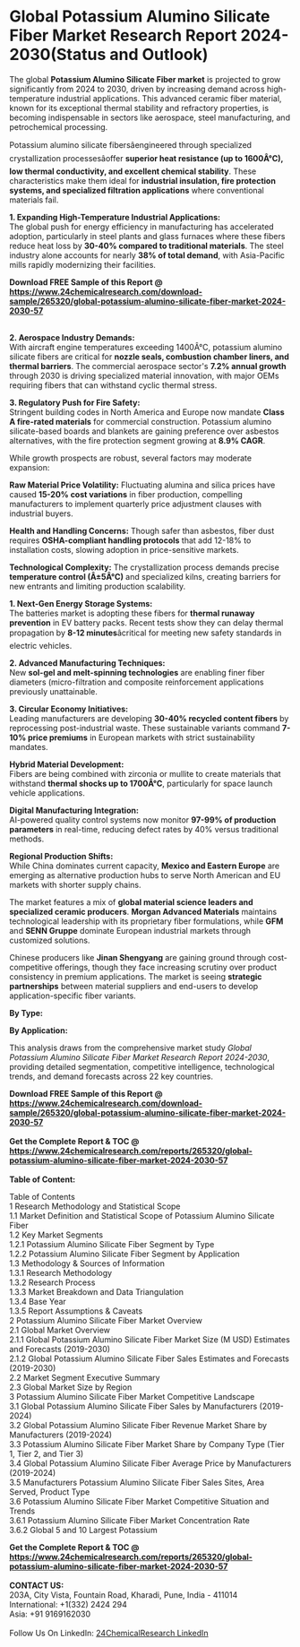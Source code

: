 <h1>Global Potassium Alumino Silicate Fiber Market Research Report 2024-2030(Status and Outlook)</h1><p>The global <strong>Potassium Alumino Silicate Fiber market</strong> is projected to grow significantly from 2024 to 2030, driven by increasing demand across high-temperature industrial applications. This advanced ceramic fiber material, known for its exceptional thermal stability and refractory properties, is becoming indispensable in sectors like aerospace, steel manufacturing, and petrochemical processing.</p><p>Potassium alumino silicate fibersâengineered through specialized crystallization processesâoffer <strong>superior heat resistance (up to 1600Â°C), low thermal conductivity, and excellent chemical stability</strong>. These characteristics make them ideal for <strong>industrial insulation, fire protection systems, and specialized filtration applications</strong> where conventional materials fail.</p><p><strong>1. Expanding High-Temperature Industrial Applications:</strong><br>
The global push for energy efficiency in manufacturing has accelerated adoption, particularly in steel plants and glass furnaces where these fibers reduce heat loss by <strong>30-40% compared to traditional materials</strong>. The steel industry alone accounts for nearly <strong>38% of total demand</strong>, with Asia-Pacific mills rapidly modernizing their facilities.</p><div><b>Download FREE Sample of this Report @ 
            <a href="https://www.24chemicalresearch.com/download-sample/265320/global-potassium-alumino-silicate-fiber-market-2024-2030-57">
            https://www.24chemicalresearch.com/download-sample/265320/global-potassium-alumino-silicate-fiber-market-2024-2030-57</a></b></div><br><p><strong>2. Aerospace Industry Demands:</strong><br>
With aircraft engine temperatures exceeding 1400Â°C, potassium alumino silicate fibers are critical for <strong>nozzle seals, combustion chamber liners, and thermal barriers</strong>. The commercial aerospace sector's <strong>7.2% annual growth</strong> through 2030 is driving specialized material innovation, with major OEMs requiring fibers that can withstand cyclic thermal stress.</p><p><strong>3. Regulatory Push for Fire Safety:</strong><br>
Stringent building codes in North America and Europe now mandate <strong>Class A fire-rated materials</strong> for commercial construction. Potassium alumino silicate-based boards and blankets are gaining preference over asbestos alternatives, with the fire protection segment growing at <strong>8.9% CAGR</strong>.</p><p>While growth prospects are robust, several factors may moderate expansion:</p><p><strong>Raw Material Price Volatility:</strong> Fluctuating alumina and silica prices have caused <strong>15-20% cost variations</strong> in fiber production, compelling manufacturers to implement quarterly price adjustment clauses with industrial buyers.</p><p><strong>Health and Handling Concerns:</strong> Though safer than asbestos, fiber dust requires <strong>OSHA-compliant handling protocols</strong> that add 12-18% to installation costs, slowing adoption in price-sensitive markets.</p><p><strong>Technological Complexity:</strong> The crystallization process demands precise <strong>temperature control (Â±5Â°C)</strong> and specialized kilns, creating barriers for new entrants and limiting production scalability.</p><p><strong>1. Next-Gen Energy Storage Systems:</strong><br>
The batteries market is adopting these fibers for <strong>thermal runaway prevention</strong> in EV battery packs. Recent tests show they can delay thermal propagation by <strong>8-12 minutes</strong>âcritical for meeting new safety standards in electric vehicles.</p><p><strong>2. Advanced Manufacturing Techniques:</strong><br>
New <strong>sol-gel and melt-spinning technologies</strong> are enabling finer fiber diameters (micro-filtration and composite reinforcement applications previously unattainable.</p><p><strong>3. Circular Economy Initiatives:</strong><br>
Leading manufacturers are developing <strong>30-40% recycled content fibers</strong> by reprocessing post-industrial waste. These sustainable variants command <strong>7-10% price premiums</strong> in European markets with strict sustainability mandates.</p><p><strong>Hybrid Material Development:</strong><br>
    Fibers are being combined with zirconia or mullite to create materials that withstand <strong>thermal shocks up to 1700Â°C</strong>, particularly for space launch vehicle applications.</p><p><strong>Digital Manufacturing Integration:</strong><br>
    AI-powered quality control systems now monitor <strong>97-99% of production parameters</strong> in real-time, reducing defect rates by 40% versus traditional methods.</p><p><strong>Regional Production Shifts:</strong><br>
    While China dominates current capacity, <strong>Mexico and Eastern Europe</strong> are emerging as alternative production hubs to serve North American and EU markets with shorter supply chains.</p><p>The market features a mix of <strong>global material science leaders and specialized ceramic producers</strong>. <strong>Morgan Advanced Materials</strong> maintains technological leadership with its proprietary fiber formulations, while <strong>GFM</strong> and <strong>SENN Gruppe</strong> dominate European industrial markets through customized solutions.</p><p>Chinese producers like <strong>Jinan Shengyang</strong> are gaining ground through cost-competitive offerings, though they face increasing scrutiny over product consistency in premium applications. The market is seeing <strong>strategic partnerships</strong> between material suppliers and end-users to develop application-specific fiber variants.</p><p><strong>By Type:</strong></p><p><strong>By Application:</strong></p><p>This analysis draws from the comprehensive market study <em>Global Potassium Alumino Silicate Fiber Market Research Report 2024-2030</em>, providing detailed segmentation, competitive intelligence, technological trends, and demand forecasts across 22 key countries.</p><div><b>Download FREE Sample of this Report @ 
            <a href="https://www.24chemicalresearch.com/download-sample/265320/global-potassium-alumino-silicate-fiber-market-2024-2030-57">
            https://www.24chemicalresearch.com/download-sample/265320/global-potassium-alumino-silicate-fiber-market-2024-2030-57</a></b></div><br><div><b>Get the Complete Report & TOC @ 
            <a href="https://www.24chemicalresearch.com/reports/265320/global-potassium-alumino-silicate-fiber-market-2024-2030-57">
            https://www.24chemicalresearch.com/reports/265320/global-potassium-alumino-silicate-fiber-market-2024-2030-57</a></b></div><br>
            <b>Table of Content:</b><p>Table of Contents<br />
1 Research Methodology and Statistical Scope<br />
1.1 Market Definition and Statistical Scope of Potassium Alumino Silicate Fiber<br />
1.2 Key Market Segments<br />
1.2.1 Potassium Alumino Silicate Fiber Segment by Type<br />
1.2.2 Potassium Alumino Silicate Fiber Segment by Application<br />
1.3 Methodology & Sources of Information<br />
1.3.1 Research Methodology<br />
1.3.2 Research Process<br />
1.3.3 Market Breakdown and Data Triangulation<br />
1.3.4 Base Year<br />
1.3.5 Report Assumptions & Caveats<br />
2 Potassium Alumino Silicate Fiber Market Overview<br />
2.1 Global Market Overview<br />
2.1.1 Global Potassium Alumino Silicate Fiber Market Size (M USD) Estimates and Forecasts (2019-2030)<br />
2.1.2 Global Potassium Alumino Silicate Fiber Sales Estimates and Forecasts (2019-2030)<br />
2.2 Market Segment Executive Summary<br />
2.3 Global Market Size by Region<br />
3 Potassium Alumino Silicate Fiber Market Competitive Landscape<br />
3.1 Global Potassium Alumino Silicate Fiber Sales by Manufacturers (2019-2024)<br />
3.2 Global Potassium Alumino Silicate Fiber Revenue Market Share by Manufacturers (2019-2024)<br />
3.3 Potassium Alumino Silicate Fiber Market Share by Company Type (Tier 1, Tier 2, and Tier 3)<br />
3.4 Global Potassium Alumino Silicate Fiber Average Price by Manufacturers (2019-2024)<br />
3.5 Manufacturers Potassium Alumino Silicate Fiber Sales Sites, Area Served, Product Type<br />
3.6 Potassium Alumino Silicate Fiber Market Competitive Situation and Trends<br />
3.6.1 Potassium Alumino Silicate Fiber Market Concentration Rate<br />
3.6.2 Global 5 and 10 Largest Potassium</p><div><b>Get the Complete Report & TOC @ 
            <a href="https://www.24chemicalresearch.com/reports/265320/global-potassium-alumino-silicate-fiber-market-2024-2030-57">
            https://www.24chemicalresearch.com/reports/265320/global-potassium-alumino-silicate-fiber-market-2024-2030-57</a></b></div><br><b>CONTACT US:</b><br>
            203A, City Vista, Fountain Road, Kharadi, Pune, India - 411014<br>
            International: +1(332) 2424 294<br>
            Asia: +91 9169162030 <br><br>
            Follow Us On LinkedIn: <a href="https://www.linkedin.com/company/24chemicalresearch/">24ChemicalResearch LinkedIn</a>
